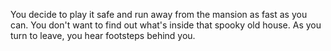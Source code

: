 You decide to play it safe and run away from the mansion as fast as you can. You don't want to find out what's inside that spooky old house. As you turn to leave, you hear footsteps behind you. 
